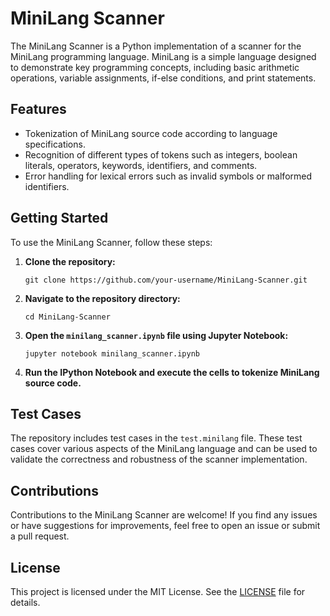 # MiniLang Scanner

The MiniLang Scanner is a Python implementation of a scanner for the MiniLang programming language. MiniLang is a simple language designed to demonstrate key programming concepts, including basic arithmetic operations, variable assignments, if-else conditions, and print statements.

## Features
- Tokenization of MiniLang source code according to language specifications.
- Recognition of different types of tokens such as integers, boolean literals, operators, keywords, identifiers, and comments.
- Error handling for lexical errors such as invalid symbols or malformed identifiers.

## Getting Started
To use the MiniLang Scanner, follow these steps:

1. **Clone the repository:**
   ```
   git clone https://github.com/your-username/MiniLang-Scanner.git
   ```

2. **Navigate to the repository directory:**
   ```
   cd MiniLang-Scanner
   ```

3. **Open the `minilang_scanner.ipynb` file using Jupyter Notebook:**
   ```
   jupyter notebook minilang_scanner.ipynb
   ```

4. **Run the IPython Notebook and execute the cells to tokenize MiniLang source code.**

## Test Cases
The repository includes test cases in the `test.minilang` file. These test cases cover various aspects of the MiniLang language and can be used to validate the correctness and robustness of the scanner implementation.

## Contributions
Contributions to the MiniLang Scanner are welcome! If you find any issues or have suggestions for improvements, feel free to open an issue or submit a pull request.

## License
This project is licensed under the MIT License. See the [LICENSE](LICENSE) file for details.
